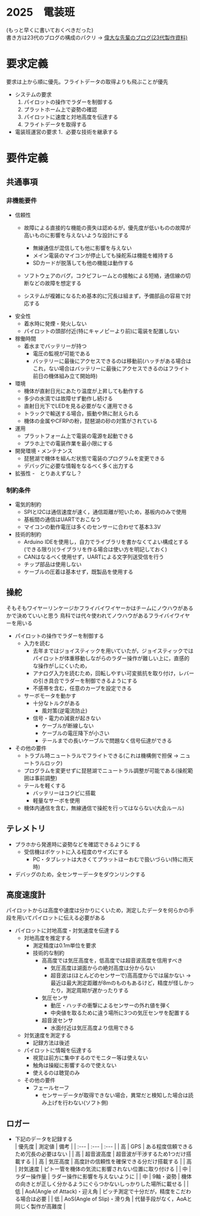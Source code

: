 # 2025　電装班
(もっと早くに書いておくべきだった)  
書き方は23代のブログの構成のパクリ → [偉大な先輩のブログ(23代製作資料)](https://771-8bit.com/blog/birdman-glider-avionics/)
# 要求定義
要求は上から順に優先。フライトデータの取得よりも飛ぶことが優先
- システムの要求
  1. パイロットの操作でラダーを制御する
  2. プラットホーム上で姿勢の確認
  3. パイロットに速度と対地高度を伝達する
  4. フライトデータを取得する
- 電装班運営の要求
  1．必要な技術を継承する
# 要件定義
## 共通事項
### 非機能要件
- 信頼性
  - 故障による直接的な機能の喪失は認めるが，優先度が低いものの故障が高いものに影響を与えないような設計にする
    
    - 無線通信が混信しても他に影響を与えない
    - メイン電装のマイコンが停止しても操舵系は機能を維持する
    - SDカードが脱落しても他の機能は動作する
  - ソフトウェアのバグ，コクピフレームとの接触による短絡，通信線の切断などの故障を想定する
  - システムが複雑になるため基本的に冗長は組まず，予備部品の容易で対応する
- 安全性
  - 着水時に発煙・発火しない
  - パイロットの頭部付近(特にキャノピーより前)に電装を配置しない
- 稼働時間
  - 着水までバッテリーが持つ
    - 電圧の監視が可能である
    - バッテリーに最後にアクセスできるのは移動前(ハッチがある場合はこれ，ない場合はバッテリーに最後にアクセスできるのはフライト前日の機体組み立て開始時)
- 環境
  - 機体が直射日光にあたり温度が上昇しても動作する
  - 多少の水滴では故障せず動作し続ける
  - 直射日光下でLEDを見る必要がなく運用できる
  - トラックで輸送する場合，振動や熱に耐えられる
  - 機体の金属やCFRPの粉，琵琶湖の砂の対策がされている
- 運用
  - プラットフォーム上で電装の電源を起動できる
  - プラホ上での電装作業を最小限にする
- 開発環境・メンテナンス
  - 琵琶湖で機体を組んだ状態で電装のプログラムを変更できる
  - デバッグに必要な情報をなるべく多く出力する
- 拡張性
  -　とりあえずなし？
### 制約条件
- 電気的制約
  - SPIとI2Cは通信速度が速く，通信距離が短いため，基板内のみで使用
  - 基板間の通信はUARTでおこなう
  - マイコンの動作電圧は多くのセンサーに合わせて基本3.3V
- 技術的制約
  - Arduino IDEを使用し，自力でライブラリを書かなくてよい構成とする(できる限り)(ライブラリを作る場合は使い方を明記しておく)
  - CANはなるべく使用せず，UARTによる文字列送受信を行う
  - チップ部品は使用しない
  - ケーブルの圧着は基本せず，既製品を使用する
## 操舵
そもそもワイヤーリンケージかフライバイワイヤーかはチームにノウハウがあるかで決めていいと思う
鳥科では代々使われてノウハウがあるフライバイワイヤーを用いる

- パイロットの操作でラダーを制御する
  - 入力を読む
    - 去年まではジョイスティックを用いていたが，ジョイスティックではパイロットが体重移動しながらのラダー操作が難しい上に，直感的な操作がしにくいため，
    - アナログ入力を読むため，回転しやすい可変抵抗を取り付け，レバーの引き具合でラダーを制御できるようにする
    - 不感帯を含む，任意のカーブを設定できる
  - サーボモータを動かす
    - 十分なトルクがある
      - 風対策(逆電流防止)
    - 信号・電力の減衰が起きない
      - ケーブルが断線しない
      - ケーブルの電圧降下が小さい
      - テールまでの長いケーブルで問題なく信号伝達ができる
- その他の要件
  - トラブル時ニュートラルでフライトできる(これは機構側で担保 → ニュートラルロック)
  - プログラムを変更せずに琵琶湖でニュートラル調整が可能である(操舵範囲は事前調整)
  - テールを軽くする
    - バッテリーはコクピに搭載
    - 軽量なサーボを使用
  - 機体内通信を含む，無線通信で操舵を行ってはならない(大会ルール)
## テレメトリ
- プラホから発進時に姿勢などを確認できるようにする
  - 受信機はポケットに入る程度のサイズにする
    - PC・タブレットは大きくてプラットほーおむで扱いづらい(特に雨天時)
- デバッグのため，全センサーデータをダウンリンクする
## 高度速度計
パイロットからは高度や速度は分かりにくいため，測定したデータを何らかの手段を用いてパイロットに伝える必要がある
- パイロットに対地高度・対気速度を伝達する
  - 対地高度を推定する
    - 測定精度は0.1m単位を要求
    - 技術的な制約
      - 高高度では気圧高度を，低高度では超音波高度を信用すべき
        - 気圧高度は湖面からの絶対高度は分からない
        - 超音波は(ほとんどのセンサーで)高高度からでは届かない → 最近は最大測定距離が8mのものもあるけど，精度が怪しかったり，測定周期が遅かったりする
      - 気圧センサ
        - 動圧・ハッチの衝撃によるセンサーの外れ値を弾く
        - 中央値を取るために違う場所に3つの気圧センサを配置する
      - 超音波センサ
        - 水面付近は気圧高度より信用できる
  - 対気速度を測定する
    - 記録方法は後述
  - パイロットに情報を伝達する
    - 視覚は前方に集中するのでモニター等は使えない
    - 触角は操縦に影響するので使えない
    - 使えるのは聴覚のみ
  - その他の要件
    - フェールセーフ
      - センサーデータが取得できない場合，異常だと検知した場合は読み上げを行わない(ソフト側)
## ロガー
- 下記のデータを記録する  
| 優先度 | 測定値 | 備考 |
| :--- | :--- | :--- |
|  高  |  GPS  |  ある程度信頼できるため冗長の必要はない  |
|  高  |  超音波高度  |  超音波が干渉するため1つだけ搭載する  |
|  高  |  気圧高度  |  高度計の信頼性を確保できる分だけ搭載する  |
|  高  |  対気速度  |  ピトー管を機体の気流に影響されない位置に取り付ける  |
|  中  |  ラダー操作量  |  ラダー操作に影響を与えないように  |
|  中  |  9軸・姿勢  |  機体の向きとが正しく分かるようにぐらつかないしっかりした場所に載せる  |
|  低  |  AoA(Angle of Attack)・迎え角  |  ピッチ測定で十分だが，精度をこだわる場合は必要  |
|  低  |  AoS(Angle of Slip)・滑り角  |  代替手段がなく，AoAと同じく製作が高難度  |
